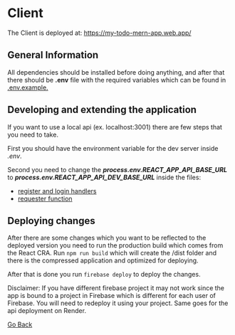 # Client

The Client is deployed at: https://my-todo-mern-app.web.app/

## General Information

All dependencies should be installed before doing anything, and after that there should be **.env** file with the required variables which can be found in [.env.example.](.env.example)

## Developing and extending the application

If you want to use a local api (ex. localhost:3001) there are few steps that you need to take.

First you should have the environment variable for the dev server inside *.env*. 

Second you need to change the ***process.env.REACT_APP_API_BASE_URL*** to ***process.env.REACT_APP_API_DEV_BASE_URL*** inside the files:
- [register and login handlers](./src/services/authServices.js)
- [requester function](./src/services/requester.js)


## Deploying changes

After there are some changes which you want to be reflected to the deployed version you need to run the production build which comes from the React CRA.
Run `npm run build` which will create the /dist folder and there is the compressed application and optimized for deploying.

After that is done you run `firebase deploy` to deploy the changes.

Disclaimer: If you have different firebase project it may not work  since the app is bound to a project in Firebase which is different for each user of Firebase. You will need to redeploy it using your project.
Same goes for the api deployment on Render.

[Go Back](../README.md)
